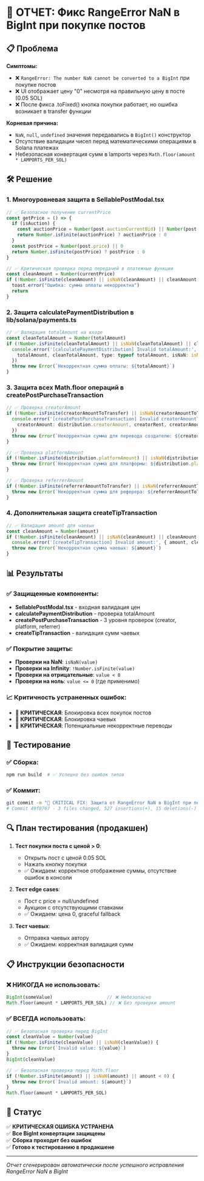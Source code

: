 # 🔧 ОТЧЕТ: Фикс RangeError NaN в BigInt при покупке постов

## 📋 Проблема

**Симптомы:**
- ❌ `RangeError: The number NaN cannot be converted to a BigInt` при покупке постов
- ❌ UI отображает цену "0" несмотря на правильную цену в посте (0.05 SOL)
- ❌ После фикса .toFixed() кнопка покупки работает, но ошибка возникает в transfer функции

**Корневая причина:**
- `NaN`, `null`, `undefined` значения передавались в `BigInt()` конструктор
- Отсутствие валидации чисел перед математическими операциями в Solana платежах
- Небезопасная конвертация сумм в lamports через `Math.floor(amount * LAMPORTS_PER_SOL)`

## 🛠️ Решение

### 1. Многоуровневая защита в SellablePostModal.tsx

```typescript
// ✅ Безопасное получение currentPrice
const getPrice = () => {
  if (isAuction) {
    const auctionPrice = Number(post.auctionCurrentBid) || Number(post.auctionStartPrice) || 0
    return Number.isFinite(auctionPrice) ? auctionPrice : 0
  }
  const postPrice = Number(post.price) || 0
  return Number.isFinite(postPrice) ? postPrice : 0
}

// ✅ Критическая проверка перед передачей в платежные функции
const cleanAmount = Number(currentPrice)
if (!Number.isFinite(cleanAmount) || isNaN(cleanAmount) || cleanAmount <= 0) {
  toast.error("Ошибка: сумма оплаты некорректна")
  return
}
```

### 2. Защита calculatePaymentDistribution в lib/solana/payments.ts

```typescript
// ✅ Валидация totalAmount на входе
const cleanTotalAmount = Number(totalAmount)
if (!Number.isFinite(cleanTotalAmount) || isNaN(cleanTotalAmount) || cleanTotalAmount <= 0) {
  console.error('[calculatePaymentDistribution] Invalid totalAmount:', {
    totalAmount, cleanTotalAmount, type: typeof totalAmount, isNaN: isNaN(totalAmount)
  })
  throw new Error(`Некорректная сумма оплаты: ${totalAmount}`)
}
```

### 3. Защита всех Math.floor операций в createPostPurchaseTransaction

```typescript
// ✅ Проверка creatorAmount
if (!Number.isFinite(creatorAmountToTransfer) || isNaN(creatorAmountToTransfer) || creatorAmountToTransfer < 0) {
  console.error('[createPostPurchaseTransaction] Invalid creatorAmountToTransfer:', {
    creatorAmount: distribution.creatorAmount, creatorRent, creatorAmountToTransfer, distribution
  })
  throw new Error(`Некорректная сумма для перевода создателю: ${creatorAmountToTransfer}`)
}

// ✅ Проверка platformAmount
if (!Number.isFinite(distribution.platformAmount) || isNaN(distribution.platformAmount) || distribution.platformAmount < 0) {
  throw new Error(`Некорректная сумма для платформы: ${distribution.platformAmount}`)
}

// ✅ Проверка referrerAmount
if (!Number.isFinite(referrerAmountToTransfer) || isNaN(referrerAmountToTransfer) || referrerAmountToTransfer < 0) {
  throw new Error(`Некорректная сумма для реферера: ${referrerAmountToTransfer}`)
}
```

### 4. Дополнительная защита createTipTransaction

```typescript
// ✅ Валидация amount для чаевых
const cleanAmount = Number(amount)
if (!Number.isFinite(cleanAmount) || isNaN(cleanAmount) || cleanAmount <= 0) {
  console.error('[createTipTransaction] Invalid amount:', { amount, cleanAmount, type: typeof amount })
  throw new Error(`Некорректная сумма чаевых: ${amount}`)
}
```

## 📊 Результаты

### ✅ Защищенные компоненты:
- **SellablePostModal.tsx** - входная валидация цен
- **calculatePaymentDistribution** - проверка totalAmount
- **createPostPurchaseTransaction** - 3 уровня проверок (creator, platform, referrer)
- **createTipTransaction** - валидация сумм чаевых

### ✅ Покрытие защиты:
- **Проверки на NaN**: `isNaN(value)`
- **Проверки на Infinity**: `!Number.isFinite(value)`
- **Проверки на отрицательные**: `value < 0`
- **Проверки на ноль**: `value <= 0` (где применимо)

### 📈 Критичность устраненных ошибок:
- 🔴 **КРИТИЧЕСКАЯ**: Блокировка всех покупок постов
- 🔴 **КРИТИЧЕСКАЯ**: Блокировка чаевых
- 🔴 **КРИТИЧЕСКАЯ**: Потенциальные некорректные переводы

## 🧪 Тестирование

### ✅ Сборка:
```bash
npm run build  # ✅ Успешно без ошибок типов
```

### ✅ Коммит:
```bash
git commit -m "🔧 CRITICAL FIX: Защита от RangeError NaN в BigInt при покупке постов"
# Commit 49f8767 - 3 files changed, 527 insertions(+), 15 deletions(-)
```

## 🔍 План тестирования (продакшен)

1. **Тест покупки поста с ценой > 0**:
   - Открыть пост с ценой 0.05 SOL
   - Нажать кнопку покупки
   - ✅ Ожидаем: корректное отображение суммы, отсутствие ошибок в консоли

2. **Тест edge cases**:
   - Пост с price = null/undefined
   - Аукцион с отсутствующими ставками
   - ✅ Ожидаем: цена 0, graceful fallback

3. **Тест чаевых**:
   - Отправка чаевых автору
   - ✅ Ожидаем: корректная валидация сумм

## 📋 Инструкции безопасности

### ❌ НИКОГДА не использовать:
```typescript
BigInt(someValue)                    // ❌ Небезопасно
Math.floor(amount * LAMPORTS_PER_SOL) // ❌ Без проверки amount
```

### ✅ ВСЕГДА использовать:
```typescript
// ✅ Безопасная проверка перед BigInt
const cleanValue = Number(value)
if (!Number.isFinite(cleanValue) || isNaN(cleanValue)) {
  throw new Error(`Invalid value: ${value}`)
}
BigInt(cleanValue)

// ✅ Безопасная проверка перед Math.floor
if (!Number.isFinite(amount) || isNaN(amount) || amount < 0) {
  throw new Error(`Invalid amount: ${amount}`)
}
Math.floor(amount * LAMPORTS_PER_SOL)
```

## 🎯 Статус

✅ **КРИТИЧЕСКАЯ ОШИБКА УСТРАНЕНА**  
✅ **Все BigInt конвертации защищены**  
✅ **Сборка проходит без ошибок**  
✅ **Готово к тестированию в продакшене**

---

*Отчет сгенерирован автоматически после успешного исправления RangeError NaN в BigInt* 